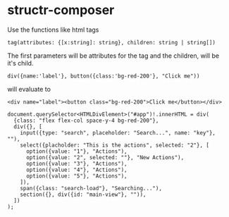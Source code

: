 # structr-composer

Use the functions like html tags

`tag(attributes: {[x:string]: string}, children: string | string[])`

The first parameters will be attributes for the tag and the children, will be it's child.

`div({name:'label'}, button({class:'bg-red-200'}, "Click me"))`

will evaluate to

`<div name="label"><button class="bg-red-200">Click me</button></div>`

```
document.querySelector<HTMLDivElement>("#app")!.innerHTML = div(
  {class: "flex flex-col space-y-4 bg-red-200"},
  div({}, [
    input({type: "search", placeholder: "Search...", name: "key"}, ""),
    select({placholder: "This is the actions", selected: "2"}, [
      option({value: "1"}, "Actions"),
      option({value: "2", selected: ""}, "New Actions"),
      option({value: "3"}, "Actions"),
      option({value: "4"}, "Actions"),
      option({value: "5"}, "Actions"),
    ]),
    span({class: "search-load"}, "Searching..."),
    section({}, div({id: "main-view"}, "")),
  ])
);

```
